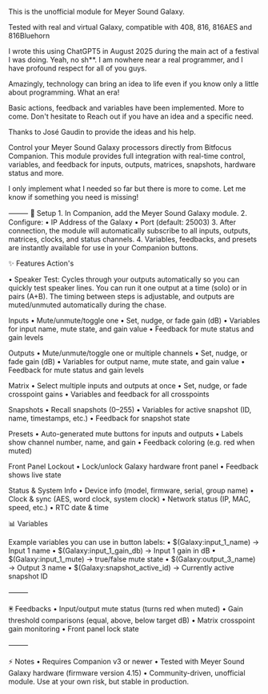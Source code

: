 This is the unofficial module for Meyer Sound Galaxy.

Tested with real and virtual Galaxy, compatible with 408, 816, 816AES and 816Bluehorn

I wrote this using ChatGPT5 in August 2025 during the main act of a festival I was doing. Yeah, no sh**. I am nowhere near a real programmer, and I have profound respect for all of you guys.

Amazingly, technology can bring an idea to life even if you know only a little about programming. What an era!

Basic actions, feedback and variables have been implemented. More to come. Don't hesitate to Reach out if you have an idea and a specific need.

Thanks to José Gaudin to provide the ideas and his help.

Control your Meyer Sound Galaxy processors directly from Bitfocus Companion.
This module provides full integration with real-time control, variables, and feedback for inputs, outputs, matrices, snapshots, hardware status and more.

I only implement what I needed so far but there is more to come. Let me know if something you need is missing!

⸻
🔧 Setup
	1.	In Companion, add the Meyer Sound Galaxy module.
	2.	Configure:
	•	IP Address of the Galaxy
	•	Port (default: 25003)
	3.	After connection, the module will automatically subscribe to all inputs, outputs, matrices, clocks, and status channels.
	4.	Variables, feedbacks, and presets are instantly available for use in your Companion buttons.


✨ Features Action's

	
•	Speaker Test: 
    Cycles through your outputs automatically so you can quickly test speaker lines. You can run it one output at a time        (solo) or in pairs (A+B). The timing between steps is adjustable, and outputs are muted/unmuted automatically during        the chase.
	
 Inputs
	  •	Mute/unmute/toggle one
	  •	Set, nudge, or fade gain (dB)
	  •	Variables for input name, mute state, and gain value
	  •	Feedback for mute status and gain levels
	
 Outputs
	  •	Mute/unmute/toggle one or multiple channels
	  •	Set, nudge, or fade gain (dB)
	  •	Variables for output name, mute state, and gain value
	  •	Feedback for mute status and gain levels
	
 Matrix
	•	Select multiple inputs and outputs at once
	•	Set, nudge, or fade crosspoint gains
	•	Variables and feedback for all crosspoints


Snapshots
	  •	Recall snapshots (0–255)
	  •	Variables for active snapshot (ID, name, timestamps, etc.)
	  •	Feedback for snapshot state
	
Presets
  	•	Auto-generated mute buttons for inputs and outputs
	  •	Labels show channel number, name, and gain
	  •	Feedback coloring (e.g. red when muted)
	
Front Panel Lockout
	•	Lock/unlock Galaxy hardware front panel
	•	Feedback shows live state

Status & System Info
	•	Device info (model, firmware, serial, group name)
	•	Clock & sync (AES, word clock, system clock)
	•	Network status (IP, MAC, speed, etc.)
	•	RTC date & time


📊 Variables

Example variables you can use in button labels:
	•	$(Galaxy:input_1_name) → Input 1 name
	•	$(Galaxy:input_1_gain_db) → Input 1 gain in dB
	•	$(Galaxy:input_1_mute) → true/false mute state
	•	$(Galaxy:output_3_name) → Output 3 name
	•	$(Galaxy:snapshot_active_id) → Currently active snapshot ID

⸻

🖲 Feedbacks
	•	Input/output mute status (turns red when muted)
	•	Gain threshold comparisons (equal, above, below target dB)
	•	Matrix crosspoint gain monitoring
	•	Front panel lock state


⸻

⚡ Notes
	•	Requires Companion v3 or newer
	•	Tested with Meyer Sound Galaxy hardware (firmware version 4.15)
	•	Community-driven, unofficial module. Use at your own risk, but stable in production.
